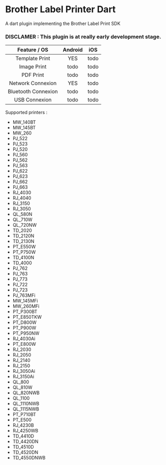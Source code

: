 # Brother Label Printer Dart

A dart plugin implementing the Brother Label Print SDK

### DISCLAMER : This plugin is at really early development stage.

|     Feature / OS    | Android |  iOS |
|:-------------------:|:-------:|:----:|
| Template Print      | YES     | todo |
| Image Print         | todo    | todo |
| PDF Print           | todo    | todo |
| Network Connexion   | YES     | todo |
| Bluetooth Connexion | todo    | todo |
| USB Connexion       | todo    | todo |

Supported printers :

 - MW_140BT
 - MW_145BT
 - MW_260
 - PJ_522
 - PJ_523
 - PJ_520
 - PJ_560
 - PJ_562
 - PJ_563
 - PJ_622
 - PJ_623
 - PJ_662
 - PJ_663
 - RJ_4030
 - RJ_4040
 - RJ_3150
 - RJ_3050
 - QL_580N
 - QL_710W
 - QL_720NW
 - TD_2020
 - TD_2120N
 - TD_2130N
 - PT_E550W
 - PT_P750W
 - TD_4100N
 - TD_4000
 - PJ_762
 - PJ_763
 - PJ_773
 - PJ_722
 - PJ_723
 - PJ_763MFi
 - MW_145MFi
 - MW_260MFi
 - PT_P300BT
 - PT_E850TKW
 - PT_D800W
 - PT_P900W
 - PT_P950NW
 - RJ_4030Ai
 - PT_E800W
 - RJ_2030
 - RJ_2050
 - RJ_2140
 - RJ_2150
 - RJ_3050Ai
 - RJ_3150Ai
 - QL_800
 - QL_810W
 - QL_820NWB
 - QL_1100
 - QL_1110NWB
 - QL_1115NWB
 - PT_P710BT
 - PT_E500
 - RJ_4230B
 - RJ_4250WB
 - TD_4410D
 - TD_4420DN
 - TD_4510D
 - TD_4520DN
 - TD_4550DNWB
